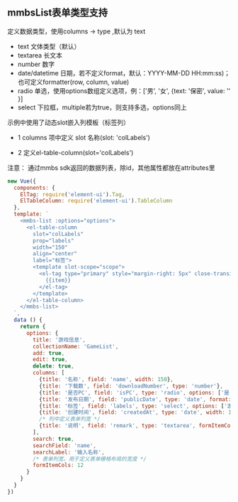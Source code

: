 ## mmbsList表单类型支持

定义数据类型，使用columns -> type ,默认为 text

* text      文体类型（默认）
* textarea  长文本
* number    数字
* date/datetime 日期，若不定义format，默认：YYYY-MM-DD HH:mm:ss)；也可定义formatter(row, column, value)
* radio     单选，使用options数组定义选项，例：['男', '女', {text: '保密', value: '' }]
* select    下拉框，multiple若为true，则支持多选，options同上


示例中使用了动态slot嵌入列模板（标签列）

* 1 columns 项中定义 slot 名称(slot: 'colLabels')

* 2 定义el-table-column(slot='colLabels')


注意： 通过mmbs sdk返回的数据列表，除id，其他属性都放在attributes里

```js
new Vue({
  components: {
    ElTag: require('element-ui').Tag,
    ElTableColumn: require('element-ui').TableColumn
  },
  template: `
    <mmbs-list :options="options">
      <el-table-column
        slot="colLabels"
        prop="labels"
        width="150"
        align="center"
        label="标签">
        <template slot-scope="scope">
          <el-tag type="primary" style="margin-right: 5px" close-transition v-for="(item, index) in scope.row.attributes.labels" :key="index">
            {{item}}
          </el-tag>
        </template>
      </el-table-column>
    </mmbs-list>
  `,
  data () {
    return {
      options: {
        title: '游戏信息',
        collectionName: 'GameList',
        add: true,
        edit: true,
        delete: true,
        columns: [
          {title: '名称', field: 'name', width: 150},
          {title: '下载数', field: 'downloadNumber', type: 'number'},
          {title: '是否PC', field: 'isPC', type: 'radio', options: ['是', '否', {text: '跨平台', value: '当然'}]},
          {title: '发布日期', field: 'publicDate', type: 'date', format: 'YYYY-MM-DD'},
          {title: '标签', field: 'labels', type: 'select', options: ['游戏', '赛车游戏', '益智游戏', '策略游戏'], multiple: true, formItemCols: 24, slot: 'colLabels'},
          {title: '创建时间', field: 'createdAt', type: 'date', width: 150, edit: false, formatter(row, column, value) {return value.toLocaleDateString()}},
          /* 列中定义表单列宽 */
          {title: '说明', field: 'remark', type: 'textarea', formItemCols: 18}
        ],
        search: true,
        searchField: 'name',
        searchLabel: '输入名称',
        /* 表单列宽，用于定义表单栅格布局的宽度 */
        formItemCols: 12
      }
    }
  }
})

```